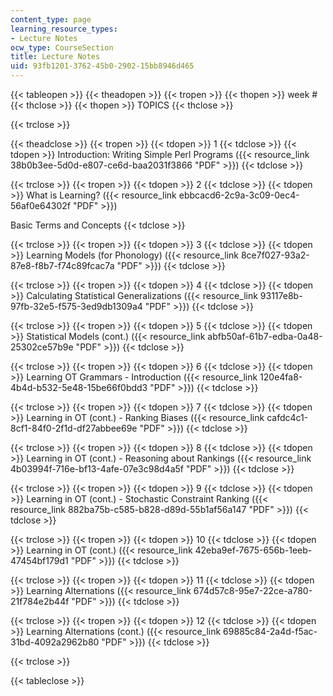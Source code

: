 ```yaml
---
content_type: page
learning_resource_types:
- Lecture Notes
ocw_type: CourseSection
title: Lecture Notes
uid: 93fb1201-3762-45b0-2902-15bb8946d465
---
```


{{< tableopen >}}
{{< theadopen >}}
{{< tropen >}}
{{< thopen >}}
week #
{{< thclose >}}
{{< thopen >}}
TOPICS
{{< thclose >}}

{{< trclose >}}

{{< theadclose >}}
{{< tropen >}}
{{< tdopen >}}
1
{{< tdclose >}}
{{< tdopen >}}
Introduction: Writing Simple Perl Programs ({{< resource_link 38b0b3ee-5d0d-e807-ce6d-baa2031f3866 "PDF" >}})
{{< tdclose >}}

{{< trclose >}}
{{< tropen >}}
{{< tdopen >}}
2
{{< tdclose >}}
{{< tdopen >}}
What is Learning? ({{< resource_link ebbcacd6-2c9a-3c09-0ec4-56af0e64302f "PDF" >}})  
  
Basic Terms and Concepts
{{< tdclose >}}

{{< trclose >}}
{{< tropen >}}
{{< tdopen >}}
3
{{< tdclose >}}
{{< tdopen >}}
Learning Models (for Phonology) ({{< resource_link 8ce7f027-93a2-87e8-f8b7-f74c89fcac7a "PDF" >}})
{{< tdclose >}}

{{< trclose >}}
{{< tropen >}}
{{< tdopen >}}
4
{{< tdclose >}}
{{< tdopen >}}
Calculating Statistical Generalizations ({{< resource_link 93117e8b-97fb-32e5-f575-3ed9db1309a4 "PDF" >}})
{{< tdclose >}}

{{< trclose >}}
{{< tropen >}}
{{< tdopen >}}
5
{{< tdclose >}}
{{< tdopen >}}
Statistical Models (cont.) ({{< resource_link abfb50af-61b7-edba-0a48-25302ce57b9e "PDF" >}})
{{< tdclose >}}

{{< trclose >}}
{{< tropen >}}
{{< tdopen >}}
6
{{< tdclose >}}
{{< tdopen >}}
Learning OT Grammars - Introduction ({{< resource_link 120e4fa8-4b4d-b532-5e48-15be66f0bdd3 "PDF" >}})
{{< tdclose >}}

{{< trclose >}}
{{< tropen >}}
{{< tdopen >}}
7
{{< tdclose >}}
{{< tdopen >}}
Learning in OT (cont.) - Ranking Biases ({{< resource_link cafdc4c1-8cf1-84f0-2f1d-df27abbee69e "PDF" >}})
{{< tdclose >}}

{{< trclose >}}
{{< tropen >}}
{{< tdopen >}}
8
{{< tdclose >}}
{{< tdopen >}}
Learning in OT (cont.) - Reasoning about Rankings ({{< resource_link 4b03994f-716e-bf13-4afe-07e3c98d4a5f "PDF" >}})
{{< tdclose >}}

{{< trclose >}}
{{< tropen >}}
{{< tdopen >}}
9
{{< tdclose >}}
{{< tdopen >}}
Learning in OT (cont.) - Stochastic Constraint Ranking ({{< resource_link 882ba75b-c585-b828-d89d-55b1af56a147 "PDF" >}})
{{< tdclose >}}

{{< trclose >}}
{{< tropen >}}
{{< tdopen >}}
10
{{< tdclose >}}
{{< tdopen >}}
Learning in OT (cont.) ({{< resource_link 42eba9ef-7675-656b-1eeb-47454bf179d1 "PDF" >}})
{{< tdclose >}}

{{< trclose >}}
{{< tropen >}}
{{< tdopen >}}
11
{{< tdclose >}}
{{< tdopen >}}
Learning Alternations ({{< resource_link 674d57c8-95e7-22ce-a780-21f784e2b44f "PDF" >}})
{{< tdclose >}}

{{< trclose >}}
{{< tropen >}}
{{< tdopen >}}
12
{{< tdclose >}}
{{< tdopen >}}
Learning Alternations (cont.) ({{< resource_link 69885c84-2a4d-f5ac-31bd-4092a2962b80 "PDF" >}})
{{< tdclose >}}

{{< trclose >}}

{{< tableclose >}}